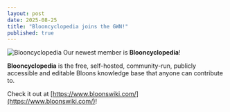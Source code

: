 ```yaml
---
layout: post
date: 2025-08-25
title: "Blooncyclopedia joins the GWN!"
published: true
---
```

![Blooncyclopedia]({{site.baseurl}}/images/blooncyclopedia.png)
Our newest member is **Blooncyclopedia**!

**Blooncyclopedia** is the free, self-hosted, community-run, publicly accessible and editable Bloons knowledge base that anyone can contribute to.

Check it out at [https://www.bloonswiki.com/](https://www.bloonswiki.com/)!
